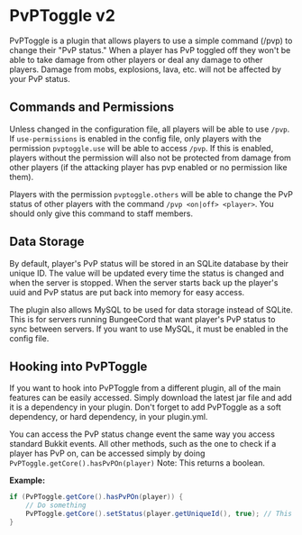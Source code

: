 # PvPToggle v2

PvPToggle is a plugin that allows players to use a simple command (/pvp) to change their "PvP status." When a player has PvP toggled off they won't be able to take damage
from other players or deal any damage to other players. Damage from mobs, explosions, lava, etc. will not be affected by your PvP status. 

## Commands and Permissions
Unless changed in the configuration file, all players will be able to use `/pvp`. If `use-permissions` is enabled in the config file, only players with the permission
`pvptoggle.use` will be able to access `/pvp`. If this is enabled, players without the permission will also not be protected from damage from other players (if the attacking
player has pvp enabled or no permission like them).

Players with the permission `pvptoggle.others` will be able to change the PvP status of other players with the command `/pvp <on|off> <player>`. You should only give this command
to staff members.

## Data Storage
By default, player's PvP status will be stored in an SQLite database by their unique ID. The value will be updated every time the status is changed and when the server is stopped.
When the server starts back up the player's uuid and PvP status are put back into memory for easy access.

The plugin also allows MySQL to be used for data storage instead of SQLite. This is for servers running BungeeCord that want player's PvP status to sync between servers.
If you want to use MySQL, it must be enabled in the config file.

## Hooking into PvPToggle
If you want to hook into PvPToggle from a different plugin, all of the main features can be easily accessed. Simply download the latest jar file and add it is a dependency 
in your plugin. Don't forget to add PvPToggle as a soft dependency, or hard dependency, in your plugin.yml. 

You can access the PvP status change event the same way you access standard Bukkit events. All other methods, such as the one to check if a player has PvP on, can be accessed 
simply by doing `PvPToggle.getCore().hasPvPOn(player)` Note: This returns a boolean. 

**Example:**
```java
if (PvPToggle.getCore().hasPvPOn(player)) {
    // Do something
    PvPToggle.getCore().setStatus(player.getUniqueId(), true); // This would set their PvP status to true
}
```
